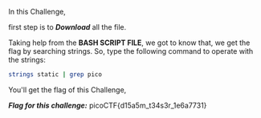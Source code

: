 In this Challenge,

first step is to ***Download*** all the file.

Taking help from the **BASH SCRIPT FILE**, we got to know that, we get the flag by searching strings.
So, type the following command to operate with the strings:
```bash
strings static | grep pico
```
You'll get the flag of this Challenge,

***Flag for this challenge:***  picoCTF{d15a5m_t34s3r_1e6a7731}
